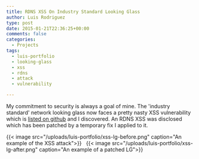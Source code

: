 ```yaml
---
title: RDNS XSS On Industry Standard Looking Glass
author: Luis Rodriguez
type: post
date: 2015-01-21T22:36:25+00:00
comments: false
categories:
  - Projects
tags:
  - luis-portfolio
  - looking-glass
  - xss
  - rdns
  - attack
  - vulnerability

---
```

My commitment to security is always a goal of mine. The 'industry standard' network looking glass now faces a pretty nasty XSS vulnerability which is [listed on github](https://github.com/telephone/LookingGlass/tree/4367733198698c4d314c51731e0b480b7d0383b3) and I discovered. An RDNS XSS was disclosed which has been patched by a temporary fix I applied to it. 

<!--more-->

{{< image src="/uploads/luis-portfolio/xss-lg-before.png" caption="An example of the XSS attack">}}
&nbsp;
{{< image src="/uploads/luis-portfolio/xss-lg-after.png" caption="An example of a patched LG">}}